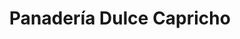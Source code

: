 ---
title: "Panadería Dulce Capricho"
url: /bogota-d-c/panaderia-dulce-capricho/
shop: panadería
---